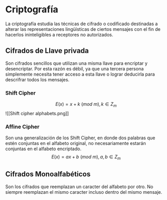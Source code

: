# Criptografía
La criptografía estudia las técnicas de cifrado o codificado destinadas a alterar las representaciones lingüísticas de ciertos mensajes con el fin de hacerlos ininteligibles a receptores no autorizados.

## Cifrados de Llave privada
Son cifrados sencillos que utilizan una misma llave para encriptar y desencriptar. Por esta razón es débil, ya que una tercera persona simplemente necesita tener acceso a esta llave o lograr deducirla para descrifrar todos los mensajes.

### Shift Cipher
$$
E(x)=x+k\ (mod\ m),k\in Z_m
$$
![[Shift cipher alphabets.png]]

### Affine Cipher
Son una generalización de los Shift Cipher, en donde dos palabras que estén conjuntas en el alfabeto original, no necesariamente estarán conjuntas en el alfabeto encriptado.
$$
E(x)=ax+b\ (mod\ m),a,b\in Z_m
$$

## Cifrados Monoalfabéticos
Son los cifrados que reemplazan un caracter del alfabeto por otro. No siempre reemplazan el mismo caracter incluso dentro del mismo mensaje.
